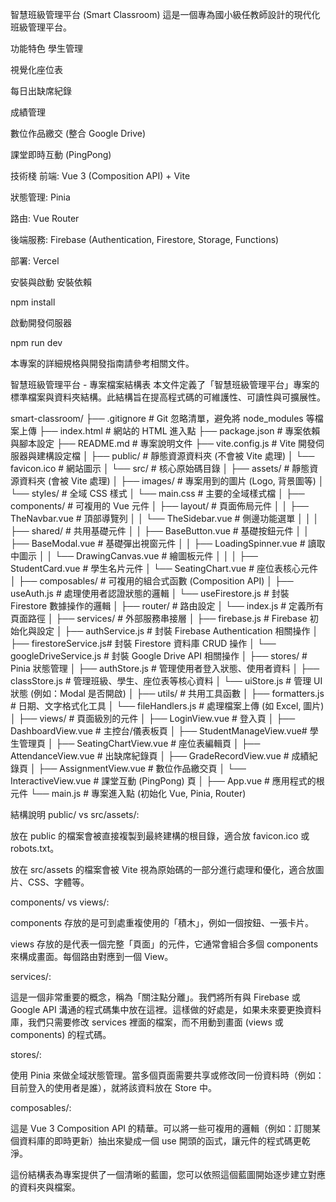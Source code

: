 
智慧班級管理平台 (Smart Classroom)
這是一個專為國小級任教師設計的現代化班級管理平台。

功能特色
學生管理

視覺化座位表

每日出缺席紀錄

成績管理

數位作品繳交 (整合 Google Drive)

課堂即時互動 (PingPong)

技術棧
前端: Vue 3 (Composition API) + Vite

狀態管理: Pinia

路由: Vue Router

後端服務: Firebase (Authentication, Firestore, Storage, Functions)

部署: Vercel

安裝與啟動
安裝依賴

npm install

啟動開發伺服器

npm run dev

本專案的詳細規格與開發指南請參考相關文件。


智慧班級管理平台 - 專案檔案結構表
本文件定義了「智慧班級管理平台」專案的標準檔案與資料夾結構。此結構旨在提高程式碼的可維護性、可讀性與可擴展性。

smart-classroom/
├── .gitignore               # Git 忽略清單，避免將 node_modules 等檔案上傳
├── index.html               # 網站的 HTML 進入點
├── package.json             # 專案依賴與腳本設定
├── README.md                # 專案說明文件
├── vite.config.js           # Vite 開發伺服器與建構設定檔
│
├── public/                  # 靜態資源資料夾 (不會被 Vite 處理)
│   └── favicon.ico          # 網站圖示
│
└── src/                     # 核心原始碼目錄
    │
    ├── assets/              # 靜態資源資料夾 (會被 Vite 處理)
    │   ├── images/          # 專案用到的圖片 (Logo, 背景圖等)
    │   └── styles/          # 全域 CSS 樣式
    │       └── main.css     # 主要的全域樣式檔
    │
    ├── components/          # 可複用的 Vue 元件
    │   ├── layout/          # 頁面佈局元件
    │   │   ├── TheNavbar.vue  # 頂部導覽列
    │   │   └── TheSidebar.vue # 側邊功能選單
    │   │
    │   ├── shared/          # 共用基礎元件
    │   │   ├── BaseButton.vue # 基礎按鈕元件
    │   │   ├── BaseModal.vue  # 基礎彈出視窗元件
    │   │   ├── LoadingSpinner.vue # 讀取中圖示
    │   │   └── DrawingCanvas.vue # 繪圖板元件
    │   │
    │   ├── StudentCard.vue    # 學生名片元件
    │   └── SeatingChart.vue   # 座位表核心元件
    │
    ├── composables/         # 可複用的組合式函數 (Composition API)
    │   ├── useAuth.js         # 處理使用者認證狀態的邏輯
    │   └── useFirestore.js    # 封裝 Firestore 數據操作的邏輯
    │
    ├── router/              # 路由設定
    │   └── index.js         # 定義所有頁面路徑
    │
    ├── services/            # 外部服務串接層
    │   ├── firebase.js        # Firebase 初始化與設定
    │   ├── authService.js     # 封裝 Firebase Authentication 相關操作
    │   ├── firestoreService.js# 封裝 Firestore 資料庫 CRUD 操作
    │   └── googleDriveService.js # 封裝 Google Drive API 相關操作
    │
    ├── stores/              # Pinia 狀態管理
    │   ├── authStore.js       # 管理使用者登入狀態、使用者資料
    │   ├── classStore.js      # 管理班級、學生、座位表等核心資料
    │   └── uiStore.js         # 管理 UI 狀態 (例如：Modal 是否開啟)
    │
    ├── utils/               # 共用工具函數
    │   ├── formatters.js      # 日期、文字格式化工具
    │   └── fileHandlers.js    # 處理檔案上傳 (如 Excel, 圖片)
    │
    ├── views/               # 頁面級別的元件
    │   ├── LoginView.vue        # 登入頁
    │   ├── DashboardView.vue    # 主控台/儀表板頁
    │   ├── StudentManageView.vue# 學生管理頁
    │   ├── SeatingChartView.vue # 座位表編輯頁
    │   ├── AttendanceView.vue   # 出缺席紀錄頁
    │   ├── GradeRecordView.vue  # 成績紀錄頁
    │   ├── AssignmentView.vue   # 數位作品繳交頁
    │   └── InteractiveView.vue  # 課堂互動 (PingPong) 頁
    │
    ├── App.vue                # 應用程式的根元件
    └── main.js                # 專案進入點 (初始化 Vue, Pinia, Router)


結構說明
public/ vs src/assets/:

放在 public 的檔案會被直接複製到最終建構的根目錄，適合放 favicon.ico 或 robots.txt。

放在 src/assets 的檔案會被 Vite 視為原始碼的一部分進行處理和優化，適合放圖片、CSS、字體等。

components/ vs views/:

components 存放的是可到處重複使用的「積木」，例如一個按鈕、一張卡片。

views 存放的是代表一個完整「頁面」的元件，它通常會組合多個 components 來構成畫面。每個路由對應到一個 View。

services/:

這是一個非常重要的概念，稱為「關注點分離」。我們將所有與 Firebase 或 Google API 溝通的程式碼集中放在這裡。這樣做的好處是，如果未來要更換資料庫，我們只需要修改 services 裡面的檔案，而不用動到畫面 (views 或 components) 的程式碼。

stores/:

使用 Pinia 來做全域狀態管理。當多個頁面需要共享或修改同一份資料時（例如：目前登入的使用者是誰），就將該資料放在 Store 中。

composables/:

這是 Vue 3 Composition API 的精華。可以將一些可複用的邏輯（例如：訂閱某個資料庫的即時更新）抽出來變成一個 use 開頭的函式，讓元件的程式碼更乾淨。

這份結構表為專案提供了一個清晰的藍圖，您可以依照這個藍圖開始逐步建立對應的資料夾與檔案。